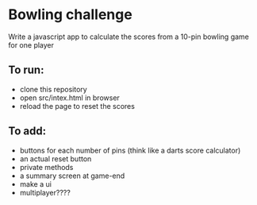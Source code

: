 # Bowling challenge
Write a javascript app to calculate the scores from a 10-pin bowling game for one player


## To run:
- clone this repository
- open src/intex.html in browser
- reload the page to reset the scores

## To add:
- buttons for each number of pins (think like a darts score calculator)
- an actual reset button
- private methods
- a summary screen at game-end
- make a ui
- multiplayer????
